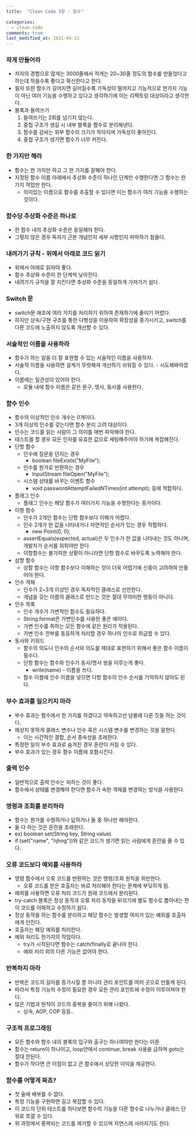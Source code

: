 ```yaml
---
title:  "Clean Code 3장 - 함수"

categories:
  - clean-code
comments: true
last_modified_at: 2021-04-13
---
```


### 작게 만들어라
* 저자의 경험으로 많게는 3000줄에서 적게는 20~30줄 정도의 함수를 만들었다고 하는데 작을수록 좋다고 확신한다고 한다.
* 필자 또한 함수가 길어지면 길어질수록 가독성이 떨어지고 기능적으로 한가지 기능이 아닌 여러 기능을 수행하고 있다고 생각하기에 이는 리팩토링 대상이라고 생각한다.
* 블록과 들여쓰기
  1. 들여쓰기는 2회를 넘기지 않는다. 
  2. 중첩 구조가 생길 시 내부 블록을 함수로 분리해낸다.
  3. 함수를 감싸는 외부 함수의 크기가 작아지며 가독성이 좋아진다.
  4. 중첩 구조가 생기면 함수가 너무 커진다.

### 한 가지만 해라
* 함수는 한 가지만 하고 그 한 가지를 잘해야 한다.
* 지정된 함수 이름 아래에서 추상화 수준이 하나인 단계만 수행한다면 그 함수는 한 가지 작업만 한다.
  * 의미있는 이름으로 함수를 추출할 수 있다면 이는 함수가 여러 기능을 수행하는 것이다.

### 함수당 추상화 수준은 하나로
* 한 함수 내의 추상화 수준은 동일해야 한다.
* 그렇지 않은 경우 독자가 근본 개념인지 세부 사항인지 파악하기 힘들다.

### 내려가기 규칙 - 위에서 아래로 코드 읽기
* 위에서 아래로 읽혀야 좋다.
* 함수 추상화 수준이 한 단계씩 낮아진다.
* 내려가기 규칙을 잘 지킨다면 추상화 수준을 동일하게 가져가기 쉽다.

### Switch 문
* switch문 애초에 여러 가지를 처리하기 위하여 존재하기에 줄이기 어렵다.
* 하지만 상속/구현 구조를 통한 다형성을 이용하여 확장성을 증가시키고, switch를 다른 코드에 노출하지 않도록 개선할 수 있다.

### 서술적인 이름을 사용하라
* 함수가 하는 일을 더 잘 표현할 수 있는 서술적인 이름을 사용하자.
* 서술적 이름을 사용하면 설계가 뚜렷해져 개선하기 쉬워질 수 있다. - 시도해봐야겠다.
* 이름에는 일관성이 있어야 한다.
  * 모듈 내에 함수 이름은 같은 문구, 명사, 동사를 사용한다.

### 함수 인수
* 함수의 이상적인 인수 개수는 0개이다.
* 3개 이상의 인수를 갖는다면 함수 분리 고려 대상이다.
* 인수는 코드를 읽는 사람이 그 의미를 매번 파악해야 한다. 
* 테스트를 할 경우 모든 인자를 유효한 값으로 세팅해주어야 하기에 복잡해진다.
* 단항 함수
  * 인수에 질문을 던지는 경우
    - boolean fileExists("MyFile");
  * 인수를 뭔가로 반환하는 경우
    - InputStream fileOpen("MyFile");
  * 시스템 상태를 바꾸는 이벤트 함수
    - void passwordAttemptFailedNTimes(int attempt); 등에 적합하다.
* 플래그 인수
  * 플래그 인수는 해당 함수가 여러가지 기능을 수행한다는 증거이다.
* 이항 함수
  * 인수가 2개인 함수는 단항 함수보다 이해가 어렵다.
  * 인수 2개가 한 값을 나타내거나 자연적인 순서가 있는 경우 적합하다.
    * new Point(0, 0);
  * assertEquals(expected, actual)은 두 인수가 한 값을 나타내는 것도 아니며, 개발자가 순서를 외워야만 한다.
  * 이항함수는 불가피한 상황이 아니라면 단항 함수로 바꾸도록 노력해야 한다.
* 삼항 함수
  * 상함 함수는 이항 함수보다 이해하는 것이 더욱 어렵기에 신중이 고려하여 만들어야 한다.
* 인수 객체
  * 인수가 2~3개 이상인 경우 독자적인 클래스로 선언한다.
  * 개념을 갖는 이름의 클래스로 만드는 것은 절대 무의미한 행동이 아니다.
* 인수 목록
  * 인수 개수가 가변적인 함수도 필요하다.
  * String.format은 가변인수를 사용한 좋은 예이다.
  * 가변 인수를 취하는 모든 함수에 같은 원리가 적용된다.
  * 가변 인수 전부를 동등하게 처리할 경우 하나의 인수로 취급할 수 있다.
* 동사와 키워드
  * 함수의 의도나 인수의 순서와 의도를 제대로 표현하기 위해서 좋은 함수 이름이 필수다.
  * 단항 함수는 함수와 인수가 동사/명사 쌍을 이루는게 좋다.
    * write(name) - 이름을 쓰다.
  * 함수 이름에 인수 이름을 넣으면 다항 함수의 인수 순서를 기억하지 않아도 된다.

### 부수 효과를 일으키지 마라
  * 부수 효과는 함수에서 한 가지를 하겠다고 약속하고선 남몰래 다른 짓을 하는 것이다.
  * 예상치 못하게 클래스 변수나 인수 혹은 시스템 변수를 변경하는 것을 말한다.
    * 이는 시간적인 결합, 순서 종속성을 초래한다.
  * 특정한 일이 부수 효과로 숨겨진 경우 혼란이 커질 수 있다.
  * 부수 효과가 있는 경우 함수 이름에 포함시킨다.

### 출력 인수
  * 일반적으로 출력 인수는 피하는 것이 좋다.
  * 함수에서 상태를 변경해야 한다면 함수가 속한 객체를 변경하는 방식을 사용한다.

### 명령과 조회를 분리하라
  * 함수는 뭔가를 수행하거나 답하거나 둘 중 하나만 해야한다.
  * 둘 다 하는 것은 혼란을 초래한다.
  * ex) boolean set(String key, String value)
  * if (set("name", "hjhng"))와 같은 코드가 생기면 읽는 사람에게 혼란을 줄 수 있다.

### 오류 코드보다 예외를 사용하라
  * 명령 함수에서 오류 코드를 반환하는 것은 명령/조회 원칙을 위반한다.
    * 오류 코드를 받은 호출자는 바로 처리해야 한다는 문제에 부딪히게 됨.
  * 예외를 사용하면 오류 처리 코드가 원래 코드에서 분리된다.
  * try-catch 블록은 정상 동작과 오류 처리 동작을 뒤섞기에 별도 함수로 뽑아내는 편이 코드를 이해하고 수정하기 쉽다.
  * 정상 동작을 하는 함수를 분리하고 해당 함수는 발생할 여지가 있는 예외를 호출자에게 던진다.
  * 호출자는 해당 예외를 처리한다.
  * 예외 처리도 한가지의 작업이다.
    * try가 시작된다면 함수는 catch/finally로 끝나야 한다.
    * 예외 처리 외의 다른 기능은 없어야 한다.

### 반복하지 마라
  * 반복은 코드의 길이를 증가시킬 뿐 아니라 관리 포인트를 여러 곳으로 만들게 된다.
  * 따라서 특정 기능의 수정이 필요한 경우 모든 관리 포인트에 수정이 이루어져야 한다.
  * 많은 기법과 원칙이 코드의 중복을 줄이기 위해 나왔다.
    * 상속, AOP, COP 등등..

### 구조적 프로그래밍
  * 모든 함수와 함수 내의 블록의 입구와 출구는 하나여야만 한다는 이론
  * 함수는 return이 하나이고, loop안에서 continue, break 사용을 금하며 goto는 절대 안된다.
  * 함수가 작다면 큰 이점이 없고 큰 함수에서 상당한 이익을 제공한다.

### 함수를 어떻게 짜죠?
  * 첫 술에 배부를 수 없다.
  * 특정 기능을 구현하면 길고 복잡할 수 있다.
  * 이 코드의 단위 테스트를 하다보면 함수의 기능을 다른 함수로 나누거나 클래스 단위로 쪼갤 수 있다.
  * 위 과정에서 중복되는 코드를 제거할 수 있으며 자연스레 사라지기도 한다.
